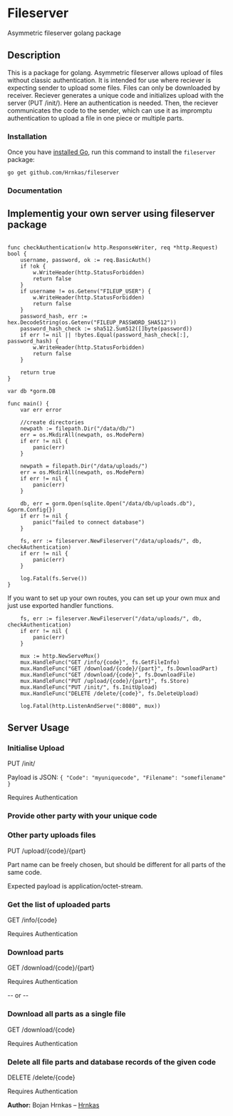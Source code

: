 # Fileserver

Asymmetric fileserver golang package

## Description

This is a package for golang.
Asymmetric fileserver allows upload of files without classic authentication.
It is intended for use where reciever is expecting sender to upload some files. Files can only be downloaded by receiver.
Reciever generates a unique code and initializes upload with the server (PUT /init/). Here an authentication is needed.
Then, the reciever communicates the code to the sender, which can use it as impromptu authentication to upload a file in one piece or multiple parts.

### Installation

Once you have [installed Go][golang-install], run this command
to install the `fileserver` package:

    go get github.com/Hrnkas/fileserver
    
### Documentation

## Implementig your own server using fileserver package

```golang

func checkAuthentication(w http.ResponseWriter, req *http.Request) bool {
	username, password, ok := req.BasicAuth()
	if !ok {
		w.WriteHeader(http.StatusForbidden)
		return false
	}
	if username != os.Getenv("FILEUP_USER") {
		w.WriteHeader(http.StatusForbidden)
		return false
	}
	password_hash, err := hex.DecodeString(os.Getenv("FILEUP_PASSWORD_SHA512"))
	password_hash_check := sha512.Sum512([]byte(password))
	if err != nil || !bytes.Equal(password_hash_check[:], password_hash) {
		w.WriteHeader(http.StatusForbidden)
		return false
	}

	return true
}

var db *gorm.DB

func main() {
	var err error

	//create directories
	newpath := filepath.Dir("/data/db/")
	err = os.MkdirAll(newpath, os.ModePerm)
	if err != nil {
		panic(err)
	}

	newpath = filepath.Dir("/data/uploads/")
	err = os.MkdirAll(newpath, os.ModePerm)
	if err != nil {
		panic(err)
	}

	db, err = gorm.Open(sqlite.Open("/data/db/uploads.db"), &gorm.Config{})
	if err != nil {
		panic("failed to connect database")
	}

	fs, err := fileserver.NewFileserver("/data/uploads/", db, checkAuthentication)
	if err != nil {
		panic(err)
	}

	log.Fatal(fs.Serve())
}
```

If you want to set up your own routes, you can set up your own mux and just use exported handler functions.

```golang
	fs, err := fileserver.NewFileserver("/data/uploads/", db, checkAuthentication)
	if err != nil {
		panic(err)
	}

	mux := http.NewServeMux()
	mux.HandleFunc("GET /info/{code}", fs.GetFileInfo)
	mux.HandleFunc("GET /download/{code}/{part}", fs.DownloadPart)
	mux.HandleFunc("GET /download/{code}", fs.DownloadFile)
	mux.HandleFunc("PUT /upload/{code}/{part}", fs.Store)
	mux.HandleFunc("PUT /init/", fs.InitUpload)
	mux.HandleFunc("DELETE /delete/{code}", fs.DeleteUpload)

	log.Fatal(http.ListenAndServe(":8080", mux))
```

## Server Usage

### Initialise Upload
PUT /init/

Payload is JSON:
`{ "Code": "myuniquecode", "Filename": "somefilename" }`

Requires Authentication

### Provide other party with your unique code

### Other party uploads files
PUT /upload/{code}/{part}

Part name can be freely chosen, but should be different for all parts of the same code.

Expected payload is application/octet-stream.

### Get the list of uploaded parts
GET /info/{code}

Requires Authentication

### Download parts
GET /download/{code}/{part}

Requires Authentication


-- or -- 

### Download all parts as a single file
GET /download/{code}

Requires Authentication

### Delete all file parts and database records of the given code
DELETE /delete/{code}

Requires Authentication




**Author:** Bojan Hrnkas – [Hrnkas](https://github.com/Hrnkas)

[golang-install]: http://golang.org/doc/install.html
